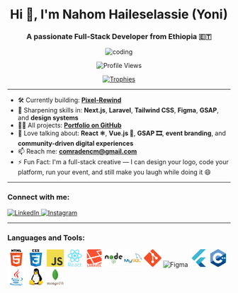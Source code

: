 <h1 align="center">Hi 👋, I'm Nahom Haileselassie (Yoni)</h1>
<h3 align="center">A passionate Full-Stack Developer from Ethiopia 🇪🇹</h3>

<p align="center">
  <img src="https://media4.giphy.com/media/v1.Y2lkPTc5MGI3NjExdGJsZWkxNXp1dGpxYmZ2ODJtZTVkbWtuZnlsdWp2YzZkd2FlZHRyYiZlcD12MV9pbnRlcm5hbF9naWZfYnlfaWQmY3Q9Zw/bGgsc5mWoryfgKBx1u/giphy.gif" alt="coding" width="400" />
</p>

<p align="center">
  <img src="https://komarev.com/ghpvc/?username=crxncm&label=Profile%20views&color=0e75b6&style=flat" alt="Profile Views" />
</p>

<p align="center">
  <a href="https://github.com/ryo-ma/github-profile-trophy">
    <img src="https://github-profile-trophy.vercel.app/?username=crxncm" alt="Trophies" />
  </a>
</p>

---

- 🛠️ Currently building: [**Pixel-Rewind**](https://github.com/CRXNCM/Pixel-Rewind)  
- 🌱 Sharpening skills in: **Next.js**, **Laravel**, **Tailwind CSS**, **Figma**, **GSAP**, and **design systems**  
- 👨‍💻 All projects: [**Portfolio on GitHub**](https://github.com/CRXNCM/Portfolio)  
- 💬 Love talking about: **React ⚛️**, **Vue.js 🌱**, **GSAP 🎞️**, **event branding**, and **community-driven digital experiences**  
- 📫 Reach me: **comradencm@gmail.com**  
- ⚡ Fun Fact: I'm a full-stack creative — I can design your logo, code your platform, run your event, and still make you laugh while doing it 😄

---

<h3 align="left">Connect with me:</h3>
<p align="left">
  <a href="https://www.linkedin.com/in/nahom-haileselassie-a8a90a352/" target="_blank">
    <img src="https://raw.githubusercontent.com/rahuldkjain/github-profile-readme-generator/master/src/images/icons/Social/linked-in-alt.svg" alt="LinkedIn" height="30" width="40" />
  </a>
  <a href="https://instagram.com/yon_ii_" target="_blank">
    <img src="https://raw.githubusercontent.com/rahuldkjain/github-profile-readme-generator/master/src/images/icons/Social/instagram.svg" alt="Instagram" height="30" width="40" />
  </a>
</p>

---

<h3 align="left">Languages and Tools:</h3>
<p align="left">
  <!-- Example Tools (Add more if you like) -->
  <img src="https://raw.githubusercontent.com/devicons/devicon/master/icons/html5/html5-original-wordmark.svg" alt="HTML5" width="40" height="40"/>
  <img src="https://raw.githubusercontent.com/devicons/devicon/master/icons/css3/css3-original-wordmark.svg" alt="CSS3" width="40" height="40"/>
  <img src="https://raw.githubusercontent.com/devicons/devicon/master/icons/javascript/javascript-original.svg" alt="JavaScript" width="40" height="40"/>
  <img src="https://raw.githubusercontent.com/devicons/devicon/master/icons/react/react-original-wordmark.svg" alt="React" width="40" height="40"/>
  <img src="https://raw.githubusercontent.com/devicons/devicon/master/icons/laravel/laravel-plain-wordmark.svg" alt="Laravel" width="40" height="40"/>
  <img src="https://raw.githubusercontent.com/devicons/devicon/master/icons/nodejs/nodejs-original-wordmark.svg" alt="Node.js" width="40" height="40"/>
  <img src="https://raw.githubusercontent.com/devicons/devicon/master/icons/mysql/mysql-original-wordmark.svg" alt="MySQL" width="40" height="40"/>
  <img src="https://raw.githubusercontent.com/devicons/devicon/master/icons/git/git-original.svg" alt="Git" width="40" height="40"/>
  <img src="https://www.vectorlogo.zone/logos/figma/figma-icon.svg" alt="Figma" width="40" height="40"/>
  <img src="https://raw.githubusercontent.com/devicons/devicon/master/icons/flutter/flutter-original.svg" alt="Flutter" width="40" height="40"/>
  <img src="https://raw.githubusercontent.com/devicons/devicon/master/icons/cplusplus/cplusplus-original.svg" alt="C++" width="40" height="40"/>
  <img src="https://raw.githubusercontent.com/devicons/devicon/master/icons/java/java-original.svg" alt="Java" width="40" height="40"/>
  <img src="https://raw.githubusercontent.com/devicons/devicon/master/icons/linux/linux-original.svg" alt="Linux" width="40" height="40"/>
  <img src="https://raw.githubusercontent.com/devicons/devicon/master/icons/mongodb/mongodb-original-wordmark.svg" alt="MongoDB" width="40" height="40"/>
</p>
